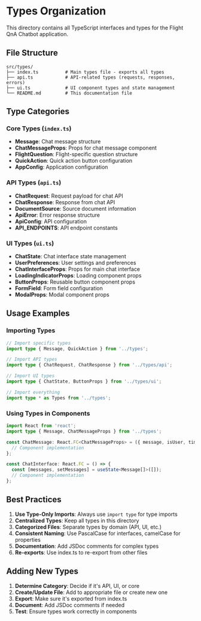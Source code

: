 # Types Organization

This directory contains all TypeScript interfaces and types for the Flight QnA Chatbot application.

## File Structure

```
src/types/
├── index.ts          # Main types file - exports all types
├── api.ts            # API-related types (requests, responses, errors)
├── ui.ts             # UI component types and state management
└── README.md         # This documentation file
```

## Type Categories

### Core Types (`index.ts`)
- **Message**: Chat message structure
- **ChatMessageProps**: Props for chat message component
- **FlightQuestion**: Flight-specific question structure
- **QuickAction**: Quick action button configuration
- **AppConfig**: Application configuration

### API Types (`api.ts`)
- **ChatRequest**: Request payload for chat API
- **ChatResponse**: Response from chat API
- **DocumentSource**: Source document information
- **ApiError**: Error response structure
- **ApiConfig**: API configuration
- **API_ENDPOINTS**: API endpoint constants

### UI Types (`ui.ts`)
- **ChatState**: Chat interface state management
- **UserPreferences**: User settings and preferences
- **ChatInterfaceProps**: Props for main chat interface
- **LoadingIndicatorProps**: Loading component props
- **ButtonProps**: Reusable button component props
- **FormField**: Form field configuration
- **ModalProps**: Modal component props

## Usage Examples

### Importing Types

```typescript
// Import specific types
import type { Message, QuickAction } from '../types';

// Import API types
import type { ChatRequest, ChatResponse } from '../types/api';

// Import UI types
import type { ChatState, ButtonProps } from '../types/ui';

// Import everything
import type * as Types from '../types';
```

### Using Types in Components

```typescript
import React from 'react';
import type { Message, ChatMessageProps } from '../types';

const ChatMessage: React.FC<ChatMessageProps> = ({ message, isUser, timestamp }) => {
  // Component implementation
};

const ChatInterface: React.FC = () => {
  const [messages, setMessages] = useState<Message[]>([]);
  // Component implementation
};
```

## Best Practices

1. **Use Type-Only Imports**: Always use `import type` for type imports
2. **Centralized Types**: Keep all types in this directory
3. **Categorized Files**: Separate types by domain (API, UI, etc.)
4. **Consistent Naming**: Use PascalCase for interfaces, camelCase for properties
5. **Documentation**: Add JSDoc comments for complex types
6. **Re-exports**: Use index.ts to re-export from other files

## Adding New Types

1. **Determine Category**: Decide if it's API, UI, or core
2. **Create/Update File**: Add to appropriate file or create new one
3. **Export**: Make sure it's exported from index.ts
4. **Document**: Add JSDoc comments if needed
5. **Test**: Ensure types work correctly in components 